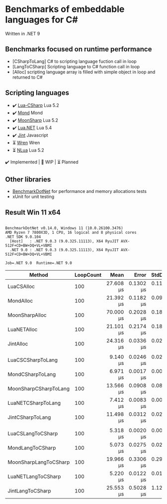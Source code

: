 # Benchmarks of embeddable languages for C#

Written in .NET 9

## Benchmarks focused on runtime performance
- [CSharpToLang] C# to scripting language fuction call in loop
- [LangToCSharp] Scripting language to C# function call in loop
- [Alloc] scripting language array is filled with simple object in loop and returned to C#

## Scripting languages
- ✔️ [Lua-CSharp](https://github.com/AnnulusGames/Lua-CSharp) Lua 5.2
- ✔️ [Mond](https://github.com/Rohansi/Mond) Mond
- ✔️ [MoonSharp](https://github.com/moonsharp-devs/moonsharp) Lua 5.2
- ✔️ [Lua.NET](https://github.com/tilkinsc/Lua.NET) Lua 5.4
- ✔️ [Jint](https://github.com/sebastienros/jint) Javascript
- ⏳ [Wren](https://github.com/stevewoolcock/WrenSharp) Wren
- ⏳ [NLua](https://github.com/NLua/NLua) Lua 5.2

✔️ Implemented | 🚧 WIP | ⏳ Planned

## Other libraries 
- [BenchmarkDotNet](https://github.com/dotnet/BenchmarkDotNet) for performance and memory allocations tests 
- xUnit for unit testing

## Result Win 11 x64
```

BenchmarkDotNet v0.14.0, Windows 11 (10.0.26100.3476)
AMD Ryzen 7 7800X3D, 1 CPU, 16 logical and 8 physical cores
.NET SDK 9.0.104
  [Host]   : .NET 9.0.3 (9.0.325.11113), X64 RyuJIT AVX-512F+CD+BW+DQ+VL+VBMI
  .NET 9.0 : .NET 9.0.3 (9.0.325.11113), X64 RyuJIT AVX-512F+CD+BW+DQ+VL+VBMI

Job=.NET 9.0  Runtime=.NET 9.0  

```
| Method                | LoopCount | Mean      | Error     | StdDev    | Rank | Gen0   | Gen1   | Allocated |
|---------------------- |---------- |----------:|----------:|----------:|-----:|-------:|-------:|----------:|
| LuaCSAlloc            | 100       | 27.608 μs | 0.1302 μs | 0.1154 μs |    3 | 1.5869 | 0.6104 |   79936 B |
| MondAlloc             | 100       | 21.392 μs | 0.1182 μs | 0.0987 μs |    1 | 1.0376 | 0.1221 |   53264 B |
| MoonSharpAlloc        | 100       | 70.000 μs | 0.2028 μs | 0.1897 μs |    4 | 3.0518 | 0.7324 |  153544 B |
| LuaNETAlloc           | 100       | 21.101 μs | 0.2174 μs | 0.1815 μs |    1 |      - |      - |      56 B |
| JintAlloc             | 100       | 24.316 μs | 0.0336 μs | 0.0298 μs |    2 | 1.0376 | 0.0916 |   52600 B |
|                       |           |           |           |           |      |        |        |           |
| LuaCSCSharpToLang     | 100       |  9.140 μs | 0.0246 μs | 0.0230 μs |    3 | 0.1831 |      - |    9944 B |
| MondCSharpToLang      | 100       |  6.971 μs | 0.0017 μs | 0.0014 μs |    1 |      - |      - |     112 B |
| MoonSharpCSharpToLang | 100       | 13.566 μs | 0.0908 μs | 0.0849 μs |    5 | 1.2817 |      - |   65032 B |
| LuaNETCSharpToLang    | 100       |  7.412 μs | 0.0083 μs | 0.0073 μs |    2 |      - |      - |         - |
| JintCSharpToLang      | 100       | 11.498 μs | 0.0312 μs | 0.0292 μs |    4 | 0.7324 |      - |   36800 B |
|                       |           |           |           |           |      |        |        |           |
| LuaCSLangToCSharp     | 100       |  5.318 μs | 0.0020 μs | 0.0016 μs |    2 |      - |      - |     288 B |
| MondLangToCSharp      | 100       |  5.073 μs | 0.0275 μs | 0.0244 μs |    1 |      - |      - |         - |
| MoonSharpLangToCSharp | 100       | 19.966 μs | 0.3306 μs | 0.2931 μs |    3 | 1.2512 |      - |   64136 B |
| LuaNETLangToCSharp    | 100       |  5.220 μs | 0.0122 μs | 0.0108 μs |    2 |      - |      - |         - |
| JintLangToCSharp      | 100       | 25.553 μs | 0.5028 μs | 1.1246 μs |    4 | 0.8240 |      - |   41608 B |
